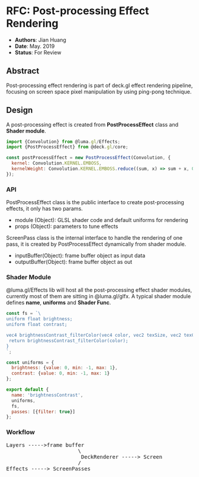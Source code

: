 # RFC: Post-processing Effect Rendering

* **Authors**: Jian Huang
* **Date**: May. 2019
* **Status**: For Review

## Abstract
Post-processing effect rendering is part of deck.gl effect rendering pipeline, focusing on screen space pixel manipulation by using ping-pong technique.

## Design

A post-processing effect is created from **PostProcessEffect** class and **Shader module**.
```js
import {Convolution} from @luma.gl/Effects;
import {PostProcessEffect} from @deck.gl/core;

const postProcessEffect = new PostProcessEffect(Convolution, {  
  kernel: Convolution.KERNEL.EMBOSS,  
  kernelWeight: Convolution.KERNEL.EMBOSS.reduce((sum, x) => sum + x, 0)  
});
```

### API

PostProcessEffect class is the public interface to create post-processing effects, it only has two params.
* module (Object): GLSL shader code and default uniforms for rendering
* props (Object): parameters to tune effects

ScreenPass class is the internal interface to handle the rendering of one pass, it is created by PostProcessEffect dynamically from shader module.
* inputBuffer(Object): frame buffer object as input data
* outputBuffer(Object): frame buffer object as out

### Shader Module
@luma.gl/Effects lib will host all the post-processing effect shader modules, currently most of them are sitting in @luma.gl/glfx. A typical shader module defines **name**, **uniforms** and **Shader Func**.
```js
const fs = `\  
uniform float brightness;  
uniform float contrast;  

vec4 brightnessContrast_filterColor(vec4 color, vec2 texSize, vec2 texCoords) {  
 return brightnessContrast_filterColor(color);
}  
`;  

const uniforms = {  
  brightness: {value: 0, min: -1, max: 1},  
  contrast: {value: 0, min: -1, max: 1}  
};  

export default {  
  name: 'brightnessContrast',  
  uniforms,  
  fs,  
  passes: [{filter: true}]  
};
```
### Workflow
<pre>Layers ----->frame buffer
                       \
                        DeckRenderer -----> Screen
                       /
Effects -----> ScreenPasses</pre>
